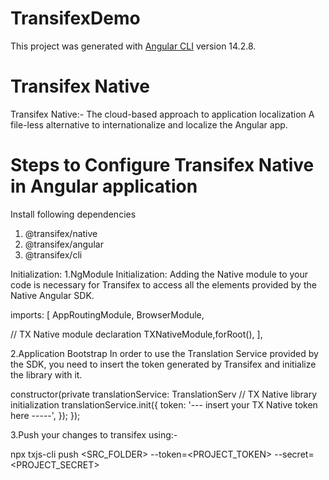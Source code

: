 # TransifexDemo

This project was generated with [Angular CLI](https://github.com/angular/angular-cli) version 14.2.8.


# Transifex Native
Transifex Native:- The cloud-based approach to application localization A file-less alternative to internationalize
and localize the Angular app.


# Steps to Configure Transifex Native in Angular application
Install following dependencies
1. @transifex/native
2. @transifex/angular
3. @transifex/cli

Initialization:
1.NgModule Initialization: Adding the Native module to your code is necessary for Transifex to access all 
the elements provided by the Native Angular SDK.

imports: [
AppRoutingModule,
BrowserModule,

// TX Native module declaration
TXNativeModule,forRoot(),
],

2.Application Bootstrap
In order to use the Translation Service provided by the SDK, you need to insert
the token generated by Transifex and initialize the library with it. 

constructor(private translationService: TranslationServ
// TX Native library initialization
translationService.init({
token: '--- insert your TX Native token here -----',
});
});


3.Push your changes to transifex using:-

npx txjs-cli push <SRC_FOLDER> --token=<PROJECT_TOKEN> --secret=<PROJECT_SECRET>

